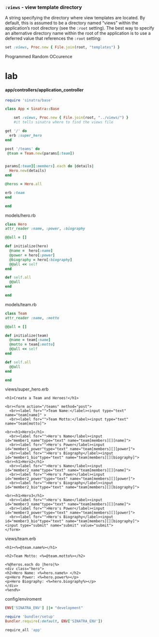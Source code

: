 ### `:views` - view template directory

A string specifying the directory where view templates are located. By default, this is assumed to be a directory named “views” within the application’s root directory (see the `:root` setting). The best way to specify an alternative directory name within the root of the application is to use a deferred value that references the `:root` setting:

```ruby
set :views, Proc.new { File.join(root, "templates") }
```

Programmed Random OCcurence

# lab

#### app/controllers/application_controller

```ruby
require 'sinatra/base'

class App < Sinatra::Base

    set :views, Proc.new { File.join(root, "../views/") }
    #it tells sinatra where to find the views file

get '/' do
  erb :super_hero
end

post '/teams' do
 @team = Team.new(params[:team])


params[:team][:members].each do |details|
  Hero.new(details)
end

@heros = Hero.all

erb :team
end

end
```

models/hero.rb

```ruby
class Hero
attr_reader :name, :power, :biography

@@all = []

def initialize(hero)
  @name =  hero[:name]
  @power = hero[:power]
  @biography = hero[:biography]
  @@all << self
end

def self.all
  @@all
end

end

```

models/team.rb

```ruby
class Team
attr_reader :name, :motto

@@all = []

def initialize(team)
  @name = team[:name]
  @motto = team[:motto]
  @@all << self
end

def self.all
  @@all
end

end
```

views/super_hero.erb

```erb
<h1>Create a Team and Heroes!</h1>

<br><form action="/teams" method="post">
  <br><label for="">Team Name:</label><input type="text" name="team[name]" >
  <br><label for="">Team Motto:</label><input type="text" name="team[motto]">

<br><h1>Hero1</h1>
  <br><label for="">Hero's Name</label><input id="member1_name"type="text" name="team[members][][name]">
  <br><label for="">Hero's Power</label><input id="member1_power"type="text" name="team[members][][power]">
  <br><label for="">Hero's Biography</label><input id="member1_bio"type="text" name="team[members][][biography]">
<br><h1>Hero2</h1>
  <br><label for="">Hero's Name</label><input id="member2_name"type="text" name="team[members][][name]">
  <br><label for="">Hero's Power</label><input id="member2_power"type="text" name="team[members][][power]">
  <br><label for="">Hero's Biography</label><input id="member2_bio"type="text" name="team[members][][biography]">

<br><h1>Hero3</h1>
  <br><label for="">Hero's Name</label><input id="member3_name"type="text" name="team[members][][name]">
  <br><label for="">Hero's Power</label><input id="member3_power"type="text" name="team[members][][power]">
  <br><label for="">Hero's Biography</label><input id="member3_bio"type="text" name="team[members][][biography]">
<input type="submit" name="submit" value="submit">
</form>

```

views/team.erb

```erb
<h1><%=@team.name%></h1>

<h2>Team Motto: <%=@team.motto%></h2>

<%@heros.each do |hero|%>
<div class="hero">
<h2>Hero Name: <%=hero.name%> </h2>
<p>Hero Power: <%=hero.power%></p>
<p>Hero Biography: <%=hero.biography%></p>
</div>
<%end%>
```

config/enviroment

```ruby
ENV['SINATRA_ENV'] ||= "development"

require 'bundler/setup'
Bundler.require(:default, ENV['SINATRA_ENV'])

require_all 'app'
```

